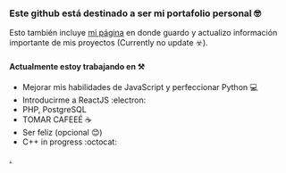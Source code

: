 ### Este github está destinado a ser mi portafolio personal 🤓

Esto también incluye [mi página](https://dieguinbombin.github.io/DieguinBombin/) en donde guardo y actualizo información importante de mis proyectos (Currently no update ☣️).

#### Actualmente estoy trabajando en ⚒️
- Mejorar mis habilidades de JavaScript y perfeccionar Python 💻
- Introducirme a ReactJS :electron:
- PHP, PostgreSQL
- TOMAR CAFEEÉ ☕
- Ser feliz (opcional 😊)
- C++ in progress :octocat:

[.](https://www.youtube.com/watch?v=Ma5hTmmmTbI)
